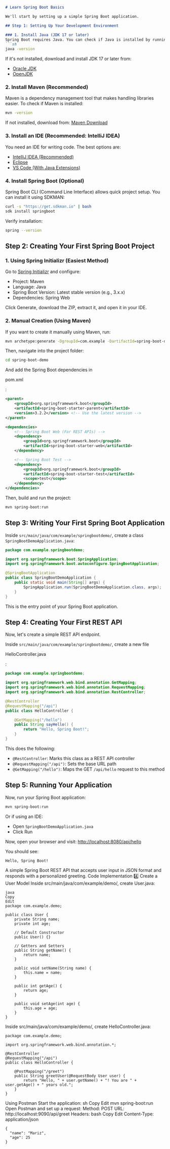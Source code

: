 

```markdown
# Learn Spring Boot Basics

We'll start by setting up a simple Spring Boot application.

## Step 1: Setting Up Your Development Environment

### 1. Install Java (JDK 17 or later)
Spring Boot requires Java. You can check if Java is installed by running:
```sh
java -version
```
If it's not installed, download and install JDK 17 or later from:
- [Oracle JDK](https://www.oracle.com/java/technologies/javase-jdk17-downloads.html)
- [OpenJDK](https://jdk.java.net/17/)

### 2. Install Maven (Recommended)
Maven is a dependency management tool that makes handling libraries easier. To check if Maven is installed:
```sh or go to Comand Promt
mvn -version
```
If not installed, download from: [Maven Download](https://maven.apache.org/download.cgi)

### 3. Install an IDE (Recommended: IntelliJ IDEA)
You need an IDE for writing code. The best options are:
- [IntelliJ IDEA (Recommended)](https://www.jetbrains.com/idea/download/)
- [Eclipse](https://www.eclipse.org/downloads/)
- [VS Code (With Java Extensions)](https://code.visualstudio.com/)

### 4. Install Spring Boot (Optional)
Spring Boot CLI (Command Line Interface) allows quick project setup. You can install it using SDKMAN:
```sh
curl -s "https://get.sdkman.io" | bash
sdk install springboot
```
Verify installation:
```sh
spring --version
```

## Step 2: Creating Your First Spring Boot Project

### 1. Using Spring Initializr (Easiest Method)
Go to [Spring Initializr](https://start.spring.io/) and configure:
- Project: Maven
- Language: Java
- Spring Boot Version: Latest stable version (e.g., 3.x.x)
- Dependencies: Spring Web

Click Generate, download the ZIP, extract it, and open it in your IDE.

### 2. Manual Creation (Using Maven)
If you want to create it manually using Maven, run:
```sh
mvn archetype:generate -DgroupId=com.example -DartifactId=spring-boot-demo -DarchetypeArtifactId=maven-archetype-quickstart -DinteractiveMode=false
```
Then, navigate into the project folder:
```sh
cd spring-boot-demo
```
And add the Spring Boot dependencies in 

pom.xml

:
```xml
<parent>
    <groupId>org.springframework.boot</groupId>
    <artifactId>spring-boot-starter-parent</artifactId>
    <version>3.2.2</version> <!-- Use the latest version -->
</parent>

<dependencies>
    <!-- Spring Boot Web (For REST APIs) -->
    <dependency>
        <groupId>org.springframework.boot</groupId>
        <artifactId>spring-boot-starter-web</artifactId>
    </dependency>

    <!-- Spring Boot Test -->
    <dependency>
        <groupId>org.springframework.boot</groupId>
        <artifactId>spring-boot-starter-test</artifactId>
        <scope>test</scope>
    </dependency>
</dependencies>
```
Then, build and run the project:
```sh
mvn spring-boot:run
```

## Step 3: Writing Your First Spring Boot Application
Inside `src/main/java/com/example/springbootdemo/`, create a class `SpringBootDemoApplication.java`:
```java
package com.example.springbootdemo;

import org.springframework.boot.SpringApplication;
import org.springframework.boot.autoconfigure.SpringBootApplication;

@SpringBootApplication
public class SpringBootDemoApplication {
    public static void main(String[] args) {
        SpringApplication.run(SpringBootDemoApplication.class, args);
    }
}
```
This is the entry point of your Spring Boot application.

## Step 4: Creating Your First REST API
Now, let's create a simple REST API endpoint.

Inside `src/main/java/com/example/springbootdemo/`, create a new file 

HelloController.java

:
```java
package com.example.springbootdemo;

import org.springframework.web.bind.annotation.GetMapping;
import org.springframework.web.bind.annotation.RequestMapping;
import org.springframework.web.bind.annotation.RestController;

@RestController
@RequestMapping("/api")
public class HelloController {

    @GetMapping("/hello")
    public String sayHello() {
        return "Hello, Spring Boot!";
    }
}
```
This does the following:
- `@RestController`: Marks this class as a REST API controller
- `@RequestMapping("/api")`: Sets the base URL path
- `@GetMapping("/hello")`: Maps the GET `/api/hello` request to this method

## Step 5: Running Your Application
Now, run your Spring Boot application:
```sh
mvn spring-boot:run
```
Or if using an IDE:
- Open `SpringBootDemoApplication.java`
- Click Run

Now, open your browser and visit: [http://localhost:8080/api/hello](http://localhost:8080/api/hello)

You should see:
```sh
Hello, Spring Boot!
```

A simple Spring Boot REST API that accepts user input in JSON format and responds with a personalized greeting.
Code Implementation
4️⃣ Create a User Model
Inside src/main/java/com/example/demo/, create User.java:
```
java
Copy
Edit
package com.example.demo;

public class User {
    private String name;
    private int age;

    // Default Constructor
    public User() {}

    // Getters and Setters
    public String getName() {
        return name;
    }

    public void setName(String name) {
        this.name = name;
    }

    public int getAge() {
        return age;
    }

    public void setAge(int age) {
        this.age = age;
    }
}
```
Inside src/main/java/com/example/demo/, create HelloController.java:
```
package com.example.demo;

import org.springframework.web.bind.annotation.*;

@RestController
@RequestMapping("/api")
public class HelloController {

    @PostMapping("/greet")
    public String greetUser(@RequestBody User user) {
        return "Hello, " + user.getName() + "! You are " + user.getAge() + " years old.";
    }
}
```
Using Postman
Start the application:
sh
Copy
Edit
mvn spring-boot:run
Open Postman and set up a request:
Method: POST
URL: http://localhost:9090/api/greet
Headers:
bash
Copy
Edit
Content-Type: application/json

```
{
  "name": "Mariz",
  "age": 25
}
```
